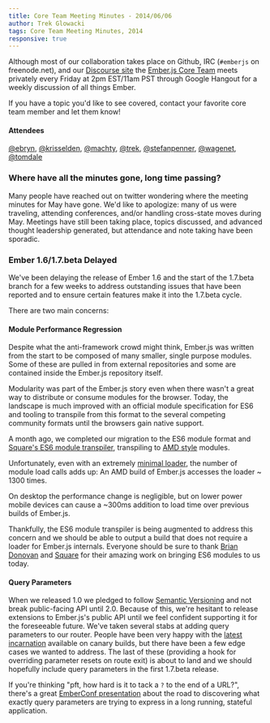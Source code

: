 ```yaml
---
title: Core Team Meeting Minutes - 2014/06/06
author: Trek Glowacki
tags: Core Team Meeting Minutes, 2014
responsive: true
---
```


Although most of our collaboration takes place on Github, IRC
(`#emberjs` on freenode.net), and our [Discourse site](http://discuss.emberjs.com/)
the [Ember.js Core Team](/team) meets privately every
Friday at 2pm EST/11am PST through Google Hangout for a weekly
discussion of all things Ember.

If you have a topic you'd like to see covered, contact your favorite
core team member and let them know!

#### Attendees

<!--   [@ebryn](https://twitter.com/ebryn),
  [@krisselden](https://twitter.com/krisselden),
  [@machty](https://twitter.com/machty),
  [@rwjblue](https://twitter.com/rwjblue),
  [@trek](https://twitter.com/trek),
  [@stefanpenner](https://twitter.com/stefanpenner),
  [@wagenet](https://twitter.com/wagenet),
  [@tomdale](https://twitter.com/tomdale),
  [@wifelette](https://twitter.com/wifelette),
  [@wycats](https://twitter.com/wycats) -->


[@ebryn](https://twitter.com/ebryn),
[@krisselden](https://twitter.com/krisselden),
[@machty](https://twitter.com/machty),
[@trek](https://twitter.com/trek),
[@stefanpenner](https://twitter.com/stefanpenner),
[@wagenet](https://twitter.com/wagenet),
[@tomdale](https://twitter.com/tomdale)

### Where have all the minutes gone, long time passing?
Many people have reached out on twitter wondering where the meeting
minutes for May have gone. We'd like to apologize: many of us were
traveling, attending conferences, and/or handling cross-state moves during May.
Meetings have still been taking place, topics discussed, and advanced thought
leadership generated, but attendance and note taking have been sporadic.

### Ember 1.6/1.7.beta Delayed
We've been delaying the release of Ember 1.6 and the start of the 1.7.beta
branch for a few weeks to address outstanding issues that have been reported
and to ensure certain features make it into the 1.7.beta cycle.

There are two main concerns:

#### Module Performance Regression
Despite what the anti-framework crowd might think, Ember.js was written from the
start to be composed of many smaller, single purpose modules. Some of these are
pulled in from external repositories and some are contained inside
the Ember.js repository itself.

Modularity was part of the Ember.js story even when there wasn't a great way to distribute
or consume modules for the browser. Today, the landscape is much improved with an official
module specification for ES6 and tooling to transpile from this format to the several
competing community formats until the browsers gain native support.

A month ago, we completed our migration to the ES6 module format and
[Square's ES6 module transpiler](https://github.com/square/es6-module-transpiler), transpiling to
[AMD style](https://github.com/amdjs/amdjs-api/blob/master/AMD.md) modules.

Unfortunately, even with an extremely [minimal loader](https://github.com/stefanpenner/loader.js),
the number of module load calls adds up: An AMD build of Ember.js accesses the loader ~ 1300 times.

On desktop the performance change is negligible, but on lower power mobile devices can cause
a ~300ms addition to load time over previous builds of Ember.js.

Thankfully, the ES6 module transpiler is being augmented to address this concern and we should be
able to output a build that does not require a loader for Ember.js internals. Everyone
should be sure to thank [Brian Donovan](https://twitter.com/eventualbuddha) and [Square](https://twitter.com/squareeng) for their amazing work on bringing ES6 modules to us today.

#### Query Parameters
When we released 1.0 we pledged to follow [Semantic Versioning](http://semver.org/) and not break public-facing API until 2.0. Because of this, we're hesitant to release extensions to Ember.js's
public API until we feel confident supporting it for the foreseeable future. We've taken several stabs
at adding query parameters to our router. People have been very happy with the [latest incarnation](/guides/routing/query-params/) available on canary builds, but there have been a few
edge cases we wanted to address. The last of these (providing a hook for overriding parameter resets
on route exit) is about to land and we should hopefully include query parameters in the first 1.7.beta release.

If you're thinking "pft, how hard is it to tack a `?` to the end of a URL?", there's a great [EmberConf presentation](https://www.youtube.com/watch?v=Syv_OTzHOr0) about the road to discovering what exactly query parameters are trying to express in a long running, stateful application.





